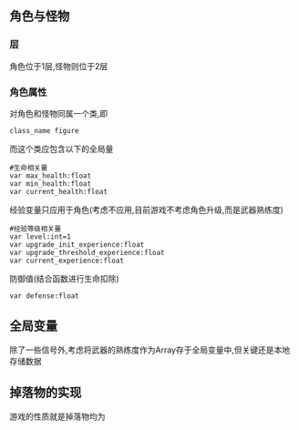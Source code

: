 ## 角色与怪物
### 层
角色位于1层,怪物则位于2层
### 角色属性
对角色和怪物同属一个类,即
```
class_name figure
```
而这个类应包含以下的全局量
```
#生命相关量
var max_health:float
var min_health:float
var current_health:float
``` 
经验变量只应用于角色(考虑不应用,目前游戏不考虑角色升级,而是武器熟练度)
```
#经验等级相关量
var level:int=1
var upgrade_init_experience:float
var upgrade_threshold_experience:float
var current_experience:float
```
防御值(结合函数进行生命扣除)
```
var defense:float
```

## 全局变量
除了一些信号外,考虑将武器的熟练度作为Array存于全局变量中,但关键还是本地存储数据

## 掉落物的实现
游戏的性质就是掉落物均为
<!--stackedit_data:
eyJoaXN0b3J5IjpbLTE5MTk0NDgwNDMsLTIxMzE3MDU5MF19
-->
